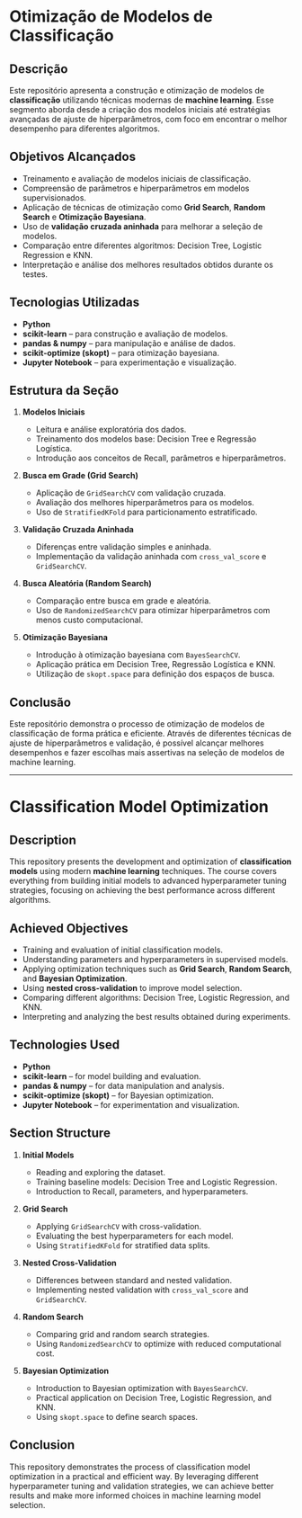 # Otimização de Modelos de Classificação

## Descrição  
Este repositório apresenta a construção e otimização de modelos de **classificação** utilizando técnicas modernas de **machine learning**. Esse segmento aborda desde a criação dos modelos iniciais até estratégias avançadas de ajuste de hiperparâmetros, com foco em encontrar o melhor desempenho para diferentes algoritmos.

## Objetivos Alcançados  
- Treinamento e avaliação de modelos iniciais de classificação.
- Compreensão de parâmetros e hiperparâmetros em modelos supervisionados.
- Aplicação de técnicas de otimização como **Grid Search**, **Random Search** e **Otimização Bayesiana**.
- Uso de **validação cruzada aninhada** para melhorar a seleção de modelos.
- Comparação entre diferentes algoritmos: Decision Tree, Logistic Regression e KNN.
- Interpretação e análise dos melhores resultados obtidos durante os testes.

## Tecnologias Utilizadas  
- **Python**  
- **scikit-learn** – para construção e avaliação de modelos.  
- **pandas & numpy** – para manipulação e análise de dados.  
- **scikit-optimize (skopt)** – para otimização bayesiana.  
- **Jupyter Notebook** – para experimentação e visualização.

## Estrutura da Seção  

1. **Modelos Iniciais**  
   - Leitura e análise exploratória dos dados.  
   - Treinamento dos modelos base: Decision Tree e Regressão Logística.  
   - Introdução aos conceitos de Recall, parâmetros e hiperparâmetros.  

2. **Busca em Grade (Grid Search)**  
   - Aplicação de `GridSearchCV` com validação cruzada.  
   - Avaliação dos melhores hiperparâmetros para os modelos.  
   - Uso de `StratifiedKFold` para particionamento estratificado.  

3. **Validação Cruzada Aninhada**  
   - Diferenças entre validação simples e aninhada.  
   - Implementação da validação aninhada com `cross_val_score` e `GridSearchCV`.  

4. **Busca Aleatória (Random Search)**  
   - Comparação entre busca em grade e aleatória.  
   - Uso de `RandomizedSearchCV` para otimizar hiperparâmetros com menos custo computacional.  

5. **Otimização Bayesiana**  
   - Introdução à otimização bayesiana com `BayesSearchCV`.  
   - Aplicação prática em Decision Tree, Regressão Logística e KNN.  
   - Utilização de `skopt.space` para definição dos espaços de busca.  

## Conclusão  
Este repositório demonstra o processo de otimização de modelos de classificação de forma prática e eficiente. Através de diferentes técnicas de ajuste de hiperparâmetros e validação, é possível alcançar melhores desempenhos e fazer escolhas mais assertivas na seleção de modelos de machine learning.

---

# Classification Model Optimization

## Description  
This repository presents the development and optimization of **classification models** using modern **machine learning** techniques. The course covers everything from building initial models to advanced hyperparameter tuning strategies, focusing on achieving the best performance across different algorithms.

## Achieved Objectives  
- Training and evaluation of initial classification models.  
- Understanding parameters and hyperparameters in supervised models.  
- Applying optimization techniques such as **Grid Search**, **Random Search**, and **Bayesian Optimization**.  
- Using **nested cross-validation** to improve model selection.  
- Comparing different algorithms: Decision Tree, Logistic Regression, and KNN.  
- Interpreting and analyzing the best results obtained during experiments.

## Technologies Used  
- **Python**  
- **scikit-learn** – for model building and evaluation.  
- **pandas & numpy** – for data manipulation and analysis.  
- **scikit-optimize (skopt)** – for Bayesian optimization.  
- **Jupyter Notebook** – for experimentation and visualization.

## Section Structure  

1. **Initial Models**  
   - Reading and exploring the dataset.  
   - Training baseline models: Decision Tree and Logistic Regression.  
   - Introduction to Recall, parameters, and hyperparameters.

2. **Grid Search**  
   - Applying `GridSearchCV` with cross-validation.  
   - Evaluating the best hyperparameters for each model.  
   - Using `StratifiedKFold` for stratified data splits.

3. **Nested Cross-Validation**  
   - Differences between standard and nested validation.  
   - Implementing nested validation with `cross_val_score` and `GridSearchCV`.

4. **Random Search**  
   - Comparing grid and random search strategies.  
   - Using `RandomizedSearchCV` to optimize with reduced computational cost.

5. **Bayesian Optimization**  
   - Introduction to Bayesian optimization with `BayesSearchCV`.  
   - Practical application on Decision Tree, Logistic Regression, and KNN.  
   - Using `skopt.space` to define search spaces.

## Conclusion  
This repository demonstrates the process of classification model optimization in a practical and efficient way. By leveraging different hyperparameter tuning and validation strategies, we can achieve better results and make more informed choices in machine learning model selection.